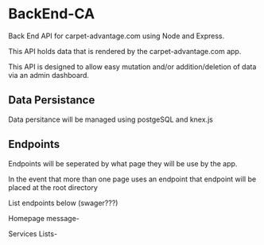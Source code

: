 # BackEnd-CA
Back End API for carpet-advantage.com using Node and Express.

This API holds data that is rendered by the carpet-advantage.com app.

This API is designed to allow easy mutation and/or addition/deletion of data via an admin dashboard. 

## Data Persistance
Data persitance will be managed using postgeSQL and knex.js

## Endpoints
Endpoints will be seperated by what page they will be use by the app.

In the event that more than one page uses an endpoint that endpoint will be
placed at the root directory

List endpoints below (swager???)

Homepage message-

Services Lists-




